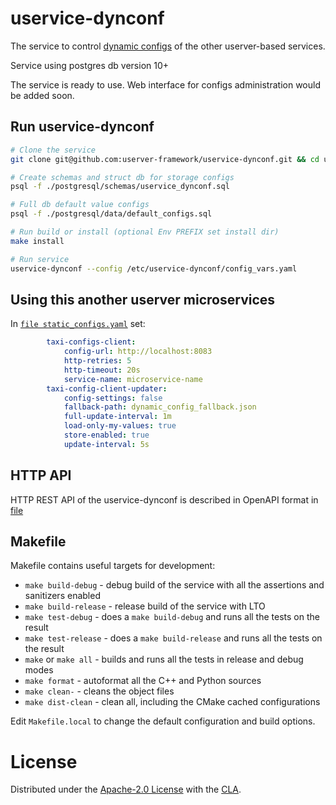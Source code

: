 # uservice-dynconf
The service to control [dynamic configs](https://userver-framework.github.io/dd/d2c/md_en_schemas_dynamic_configs.html) of the other userver-based services.

Service using postgres db version 10+

The service is ready to use. Web interface for configs administration would be added soon.

## Run uservice-dynconf

```sh
# Clone the service
git clone git@github.com:userver-framework/uservice-dynconf.git && cd uservice-dynconf && git submodule update --init

# Create schemas and struct db for storage configs
psql -f ./postgresql/schemas/uservice_dynconf.sql

# Full db default value configs
psql -f ./postgresql/data/default_configs.sql

# Run build or install (optional Env PREFIX set install dir)
make install

# Run service
uservice-dynconf --config /etc/uservice-dynconf/config_vars.yaml
```

## Using this another userver microservices

In [`file static_configs.yaml`](https://github.com/userver-framework/service_template/blob/develop/configs/static_config.yaml.in#L22) set:
```yaml
        taxi-configs-client:
            config-url: http://localhost:8083
            http-retries: 5
            http-timeout: 20s
            service-name: microservice-name
        taxi-config-client-updater:
            config-settings: false
            fallback-path: dynamic_config_fallback.json
            full-update-interval: 1m
            load-only-my-values: true
            store-enabled: true
            update-interval: 5s
```

## HTTP API

HTTP REST API of the uservice-dynconf is described in OpenAPI format in [file](https://github.com/userver-framework/uservice-dynconf/blob/develop/docs/api/api.yaml)

## Makefile

Makefile contains useful targets for development:

* `make build-debug` - debug build of the service with all the assertions and sanitizers enabled
* `make build-release` - release build of the service with LTO
* `make test-debug` - does a `make build-debug` and runs all the tests on the result
* `make test-release` - does a `make build-release` and runs all the tests on the result
* `make` or `make all` - builds and runs all the tests in release and debug modes
* `make format` - autoformat all the C++ and Python sources
* `make clean-` - cleans the object files
* `make dist-clean` - clean all, including the CMake cached configurations

Edit `Makefile.local` to change the default configuration and build options.

# License

Distributed under the [Apache-2.0 License](https://github.com/userver-framework/userver-dynconf/blob/develop/LICENSE) with the [CLA](https://github.com/userver-framework/userver-dynconf/blob/develop/CONTRIBUTING.md).
